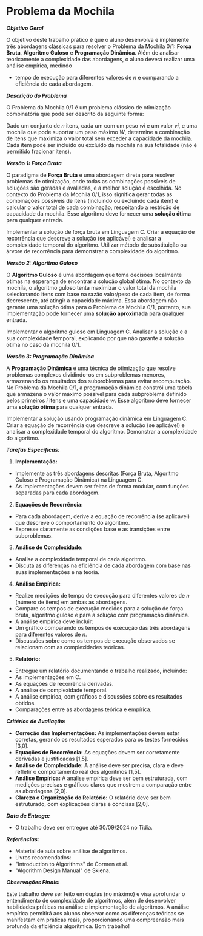 # Problema da Mochila

***Objetivo Geral***

O objetivo deste trabalho prático é que o aluno desenvolva e implemente três abordagens clássicas para resolver o Problema da Mochila 0/1: **Força Bruta**, **Algoritmo Guloso** e **Programação Dinâmica**. Além de analisar teoricamente a complexidade das abordagens, o aluno deverá realizar uma análise empírica, medindo 

- tempo de execução para diferentes valores de *n* e comparando a eficiência de cada abordagem. 

***Descrição do Problema***

O Problema da Mochila 0/1 é um problema clássico de otimização combinatória que pode ser descrito da seguinte forma: 

Dado um conjunto de *n* itens, cada um com um peso *wi* e um valor *vi*, e uma mochila que pode suportar um peso máximo *W*, determine a combinação de itens que maximiza o valor total sem exceder a capacidade da mochila. Cada item pode ser incluído ou excluído da mochila na sua totalidade (não é permitido fracionar itens). 

***Versão 1: Força Bruta***

O paradigma de **Força Bruta** é uma abordagem direta para resolver problemas de otimização, onde todas as combinações possíveis de soluções são geradas e avaliadas, e a melhor solução é escolhida. No contexto do Problema da Mochila 0/1, isso significa gerar todas as combinações possíveis de itens (incluindo ou excluindo cada item) e calcular o valor total de cada combinação, respeitando a restrição de capacidade da mochila. Esse algoritmo deve fornecer uma **solução ótima** para qualquer entrada.  

Implementar a solução de força bruta em Linguagem C. Criar a equação de recorrência que descreve a solução (se aplicável) e analisar a complexidade temporal do algoritmo. Utilizar método de substituição ou árvore de recorrência para demonstrar a complexidade do algoritmo. 

***Versão 2: Algoritmo Guloso***

O **Algoritmo Guloso** é uma abordagem que toma decisões localmente ótimas na esperança de encontrar a solução global ótima. No contexto da mochila, o algoritmo guloso tenta maximizar o valor total da mochila selecionando itens com base na razão valor/peso de cada item, de forma decrescente, até atingir a capacidade máxima. Essa abordagem não garante uma solução ótima para o Problema da Mochila 0/1, portanto, sua implementação pode fornecer uma **solução aproximada** para qualquer entrada. 

Implementar o algoritmo guloso em Linguagem C. Analisar a solução e a sua complexidade temporal, explicando por que não garante a solução ótima no caso da mochila 0/1. 

***Versão 3: Programação Dinâmica***

A **Programação Dinâmica** é uma técnica de otimização que resolve problemas complexos dividindo-os em  subproblemas  menores,  armazenando  os  resultados  dos  subproblemas  para  evitar  recomputação.  No Problema da Mochila 0/1, a programação dinâmica constrói uma tabela que armazena o valor máximo possível para cada subproblema definido pelos primeiros *i* itens e uma capacidade *w*. Esse algoritmo deve fornecer uma **solução ótima** para qualquer entrada. 

Implementar a solução usando programação dinâmica em Linguagem C. Criar a equação de recorrência que  descreve  a  solução  (se  aplicável)  e  analisar  a  complexidade  temporal  do  algoritmo.  Demonstrar  a complexidade do algoritmo. 

***Tarefas Específicas:***

1. **Implementação:** 
- Implemente  as  três  abordagens  descritas  (Força  Bruta,  Algoritmo  Guloso  e  Programação Dinâmica) na Linguagem C. 
- As implementações devem ser feitas de forma modular, com funções separadas para cada abordagem. 
2. **Equações de Recorrência:** 
- Para  cada  abordagem,  derive  a  equação  de  recorrência  (se  aplicável)  que  descreve  o comportamento do algoritmo. 
- Expresse claramente as condições base e as transições entre subproblemas. 
3. **Análise de Complexidade:** 
- Analise a complexidade temporal de cada algoritmo. 
- Discuta as diferenças na eficiência de cada abordagem com base nas suas implementações e na teoria. 
4. **Análise Empírica:** 
- Realize medições de tempo de execução para diferentes valores de *n* (número de itens) em ambas as abordagens. 
- Compare os tempos de execução medidos para a solução de força bruta, algoritmo guloso e para a solução com programação dinâmica. 
- A análise empírica deve incluir: 
- Um gráfico comparando os tempos de execução das três abordagens para diferentes valores de *n*. 
- Discussões  sobre  como  os  tempos  de  execução  observados  se  relacionam  com  as complexidades teóricas. 
5. **Relatório:** 
- Entregue um relatório documentando o trabalho realizado, incluindo: 
- As implementações em C. 
- As equações de recorrência derivadas. 
- A análise de complexidade temporal. 
- A análise empírica, com gráficos e discussões sobre os resultados obtidos. 
- Comparações entre as abordagens teórica e empírica. 

***Critérios de Avaliação:***

- **Correção das Implementações:** As implementações devem estar corretas, gerando os resultados esperados para os testes fornecidos [3,0]. 
- **Equações de Recorrência:** As equações devem ser corretamente derivadas e justificadas [1,5]. 
- **Análise de Complexidade:** A análise deve ser precisa, clara e deve refletir o comportamento real dos algoritmos [1,5]. 
- **Análise Empírica:** A análise empírica deve ser bem estruturada, com medições precisas e gráficos claros que mostrem a comparação entre as abordagens [2,0]. 
- **Clareza e Organização do Relatório:** O relatório deve ser bem estruturado, com explicações claras e concisas [2,0]. 

***Data de Entrega:***

- O trabalho deve ser entregue até 30/09/2024 no Tidia. 

***Referências:***

- Material de aula sobre análise de algoritmos. 
- Livros recomendados:  
- "Introduction to Algorithms" de Cormen et al. 
- "Algorithm Design Manual" de Skiena. 

***Observações Finais:***

Este trabalho deve ser feito em duplas (no máximo) e visa aprofundar o entendimento de complexidade de algoritmos, além de desenvolver habilidades práticas na análise e implementação de algoritmos. A análise empírica  permitirá  aos  alunos  observar  como  as  diferenças  teóricas  se  manifestam  em  práticas  reais, proporcionando uma compreensão mais profunda da eficiência algorítmica. Bom trabalho! 